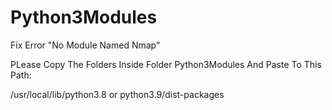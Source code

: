 # Python3Modules
Fix Error "No Module Named Nmap"

PLease Copy The Folders Inside Folder Python3Modules And Paste To This Path:

/usr/local/lib/python3.8 or python3.9/dist-packages

